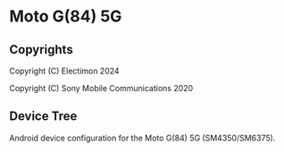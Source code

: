 Moto G(84) 5G
============

## Copyrights
Copyright (C) Electimon 2024

Copyright (C) Sony Mobile Communications 2020

## Device Tree

Android device configuration for the Moto G(84) 5G (SM4350/SM6375).
